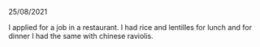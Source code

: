 25/08/2021

I applied for a job in a restaurant. I had rice and lentilles for lunch and for dinner I had the same with chinese raviolis.